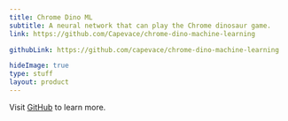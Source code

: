 ```yaml
---
title: Chrome Dino ML
subtitle: A neural network that can play the Chrome dinosaur game.
link: https://github.com/Capevace/chrome-dino-machine-learning

githubLink: https://github.com/capevace/chrome-dino-machine-learning

hideImage: true
type: stuff
layout: product
---
```


Visit [GitHub](https://github.com/capevace) to learn more.
